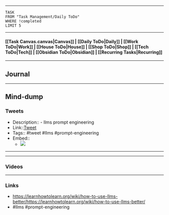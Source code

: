 
---
```dataview
TASK
FROM "Task Management/Daily ToDo"
WHERE !completed
LIMIT 5
```
---

#### [[Task Canvas.canvas|Canvas]] | [[Daily ToDo|Daily]] | [[Work ToDo|Work]] |  [[House ToDo|House]] |  [[Shop ToDo|Shop]] | [[Tech ToDo|Tech]] | [[Obsidian ToDo|Obsidian]] | [[Recurring Tasks|Recurring]] 
---
## Journal

---
## Mind-dump

### Tweets
- Description:: - llms prompt engineering 
- Link::[Tweet](https://x.com/i_Forget_/status/1765900770593874380?t=i8nKaaVdJ2h3GoDQ7iD6Uw&s=19)
- Tags:: #tweet #llms #prompt-engineering 
- Embed:: 
	- ![](https://x.com/i_Forget_/status/1765900770593874380?t=i8nKaaVdJ2h3GoDQ7iD6Uw&s=19)

 --- 

---
### Videos

---
### Links 
- https://learnhowtolearn.org/wiki/how-to-use-llms-better/https://learnhowtolearn.org/wiki/how-to-use-llms-better/
- #llms #prompt-engineering 